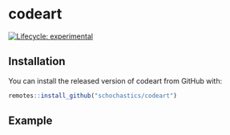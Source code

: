 
<!-- README.md is generated from README.Rmd. Please edit that file -->

# codeart

<!-- badges: start -->

[![Lifecycle:
experimental](https://img.shields.io/badge/lifecycle-experimental-orange.svg)](https://www.tidyverse.org/lifecycle/#experimental)
<!-- badges: end -->

## Installation

You can install the released version of codeart from GitHub with:

``` r
remotes::install_github("schochastics/codeart")
```

## Example
